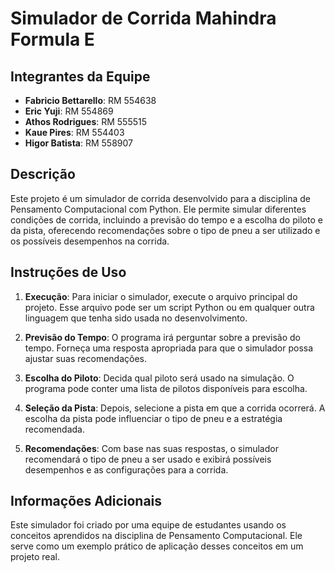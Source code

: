 # Simulador de Corrida Mahindra Formula E

## Integrantes da Equipe
- **Fabricio Bettarello**: RM 554638
- **Eric Yuji**: RM 554869
- **Athos Rodrigues**: RM 555515
- **Kaue Pires**: RM 554403
- **Higor Batista**: RM 558907

## Descrição
Este projeto é um simulador de corrida desenvolvido para a disciplina de Pensamento Computacional com Python. Ele permite simular diferentes condições de corrida, incluindo a previsão do tempo e a escolha do piloto e da pista, oferecendo recomendações sobre o tipo de pneu a ser utilizado e os possíveis desempenhos na corrida.

## Instruções de Uso
1. **Execução**: Para iniciar o simulador, execute o arquivo principal do projeto. Esse arquivo pode ser um script Python ou em qualquer outra linguagem que tenha sido usada no desenvolvimento.

2. **Previsão do Tempo**: O programa irá perguntar sobre a previsão do tempo. Forneça uma resposta apropriada para que o simulador possa ajustar suas recomendações.

3. **Escolha do Piloto**: Decida qual piloto será usado na simulação. O programa pode conter uma lista de pilotos disponíveis para escolha.

4. **Seleção da Pista**: Depois, selecione a pista em que a corrida ocorrerá. A escolha da pista pode influenciar o tipo de pneu e a estratégia recomendada.

5. **Recomendações**: Com base nas suas respostas, o simulador recomendará o tipo de pneu a ser usado e exibirá possíveis desempenhos e as configurações para a corrida.

## Informações Adicionais
Este simulador foi criado por uma equipe de estudantes usando os conceitos aprendidos na disciplina de Pensamento Computacional. Ele serve como um exemplo prático de aplicação desses conceitos em um projeto real.
